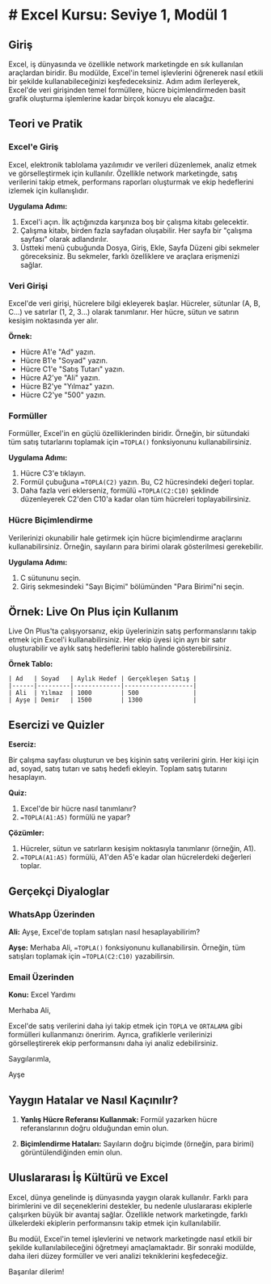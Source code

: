 # # Excel Kursu: Seviye 1, Modül 1

## Giriş

Excel, iş dünyasında ve özellikle network marketingde en sık kullanılan araçlardan biridir. Bu modülde, Excel'in temel işlevlerini öğrenerek nasıl etkili bir şekilde kullanabileceğinizi keşfedeceksiniz. Adım adım ilerleyerek, Excel'de veri girişinden temel formüllere, hücre biçimlendirmeden basit grafik oluşturma işlemlerine kadar birçok konuyu ele alacağız.

## Teori ve Pratik

### Excel'e Giriş

Excel, elektronik tablolama yazılımıdır ve verileri düzenlemek, analiz etmek ve görselleştirmek için kullanılır. Özellikle network marketingde, satış verilerini takip etmek, performans raporları oluşturmak ve ekip hedeflerini izlemek için kullanışlıdır.

**Uygulama Adımı:**

1. Excel'i açın. İlk açtığınızda karşınıza boş bir çalışma kitabı gelecektir.
2. Çalışma kitabı, birden fazla sayfadan oluşabilir. Her sayfa bir "çalışma sayfası" olarak adlandırılır.
3. Üstteki menü çubuğunda Dosya, Giriş, Ekle, Sayfa Düzeni gibi sekmeler göreceksiniz. Bu sekmeler, farklı özelliklere ve araçlara erişmenizi sağlar.

### Veri Girişi

Excel'de veri girişi, hücrelere bilgi ekleyerek başlar. Hücreler, sütunlar (A, B, C...) ve satırlar (1, 2, 3...) olarak tanımlanır. Her hücre, sütun ve satırın kesişim noktasında yer alır.

**Örnek:**

- Hücre A1'e "Ad" yazın.
- Hücre B1'e "Soyad" yazın.
- Hücre C1'e "Satış Tutarı" yazın.
- Hücre A2'ye "Ali" yazın.
- Hücre B2'ye "Yılmaz" yazın.
- Hücre C2'ye "500" yazın.

### Formüller

Formüller, Excel'in en güçlü özelliklerinden biridir. Örneğin, bir sütundaki tüm satış tutarlarını toplamak için `=TOPLA()` fonksiyonunu kullanabilirsiniz.

**Uygulama Adımı:**

1. Hücre C3'e tıklayın.
2. Formül çubuğuna `=TOPLA(C2)` yazın. Bu, C2 hücresindeki değeri toplar.
3. Daha fazla veri eklerseniz, formülü `=TOPLA(C2:C10)` şeklinde düzenleyerek C2'den C10'a kadar olan tüm hücreleri toplayabilirsiniz.

### Hücre Biçimlendirme

Verilerinizi okunabilir hale getirmek için hücre biçimlendirme araçlarını kullanabilirsiniz. Örneğin, sayıların para birimi olarak gösterilmesi gerekebilir.

**Uygulama Adımı:**

1. C sütununu seçin.
2. Giriş sekmesindeki "Sayı Biçimi" bölümünden "Para Birimi"ni seçin.

## Örnek: Live On Plus için Kullanım

Live On Plus'ta çalışıyorsanız, ekip üyelerinizin satış performanslarını takip etmek için Excel'i kullanabilirsiniz. Her ekip üyesi için ayrı bir satır oluşturabilir ve aylık satış hedeflerini tablo halinde gösterebilirsiniz.

**Örnek Tablo:**

```
| Ad   | Soyad   | Aylık Hedef | Gerçekleşen Satış |
|------|---------|-------------|-------------------|
| Ali  | Yılmaz  | 1000        | 500               |
| Ayşe | Demir   | 1500        | 1300              |
```

## Esercizi ve Quizler

**Eserciz:**

Bir çalışma sayfası oluşturun ve beş kişinin satış verilerini girin. Her kişi için ad, soyad, satış tutarı ve satış hedefi ekleyin. Toplam satış tutarını hesaplayın.

**Quiz:**

1. Excel'de bir hücre nasıl tanımlanır?
2. `=TOPLA(A1:A5)` formülü ne yapar?

**Çözümler:**

1. Hücreler, sütun ve satırların kesişim noktasıyla tanımlanır (örneğin, A1).
2. `=TOPLA(A1:A5)` formülü, A1'den A5'e kadar olan hücrelerdeki değerleri toplar.

## Gerçekçi Diyaloglar

### WhatsApp Üzerinden

**Ali:** Ayşe, Excel'de toplam satışları nasıl hesaplayabilirim?

**Ayşe:** Merhaba Ali, `=TOPLA()` fonksiyonunu kullanabilirsin. Örneğin, tüm satışları toplamak için `=TOPLA(C2:C10)` yazabilirsin.

### Email Üzerinden

**Konu:** Excel Yardımı

Merhaba Ali,

Excel'de satış verilerini daha iyi takip etmek için `TOPLA` ve `ORTALAMA` gibi formülleri kullanmanızı öneririm. Ayrıca, grafiklerle verilerinizi görselleştirerek ekip performansını daha iyi analiz edebilirsiniz.

Saygılarımla,

Ayşe

## Yaygın Hatalar ve Nasıl Kaçınılır?

1. **Yanlış Hücre Referansı Kullanmak:** Formül yazarken hücre referanslarının doğru olduğundan emin olun.
   
2. **Biçimlendirme Hataları:** Sayıların doğru biçimde (örneğin, para birimi) görüntülendiğinden emin olun.

## Uluslararası İş Kültürü ve Excel

Excel, dünya genelinde iş dünyasında yaygın olarak kullanılır. Farklı para birimlerini ve dil seçeneklerini destekler, bu nedenle uluslararası ekiplerle çalışırken büyük bir avantaj sağlar. Özellikle network marketingde, farklı ülkelerdeki ekiplerin performansını takip etmek için kullanılabilir.

Bu modül, Excel'in temel işlevlerini ve network marketingde nasıl etkili bir şekilde kullanılabileceğini öğretmeyi amaçlamaktadır. Bir sonraki modülde, daha ileri düzey formüller ve veri analizi tekniklerini keşfedeceğiz.

Başarılar dilerim!